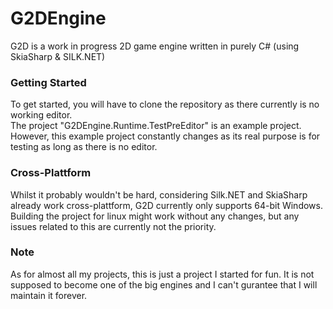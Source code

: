 # G2DEngine
G2D is a work in progress 2D game engine written in purely C# (using SkiaSharp &amp; SILK.NET)

### Getting Started
To get started, you will have to clone the repository as there currently is no working editor.<br>
The project "G2DEngine.Runtime.TestPreEditor" is an example project. However, this example project constantly changes as its real purpose is for testing as long as there is no editor.

### Cross-Plattform
Whilst it probably wouldn't be hard, considering Silk.NET and SkiaSharp already work cross-plattform, G2D currently only supports 64-bit Windows. Building the project
for linux might work without any changes, but any issues related to this are currently not the priority.

### Note
As for almost all my projects, this is just a project I started for fun. It is not supposed to become one of the big engines and I can't gurantee that I will maintain it forever.
